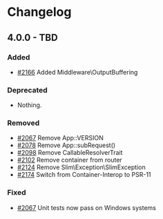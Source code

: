 # Changelog


## 4.0.0 - TBD

### Added

- [#2166](https://github.com/slimphp/Slim/pull/2166) Added Middleware\OutputBuffering

### Deprecated

- Nothing.

### Removed

- [#2067](https://github.com/slimphp/Slim/pull/2067) Remove App::VERSION
- [#2078](https://github.com/slimphp/Slim/pull/2078) Remove App::subRequest()
- [#2098](https://github.com/slimphp/Slim/pull/2098) Remove CallableResolverTrait
- [#2102](https://github.com/slimphp/Slim/pull/2102) Remove container from router
- [#2124](https://github.com/slimphp/Slim/pull/2124) Remove Slim\Exception\SlimException
- [#2174](https://github.com/slimphp/Slim/pull/2174) Switch from Container-Interop to PSR-11

### Fixed

- [#2067](https://github.com/slimphp/Slim/pull/2067) Unit tests now pass on Windows systems

